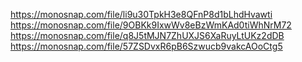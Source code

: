 https://monosnap.com/file/li9u30TpkH3e8QFnP8d1bLhdHvawti
https://monosnap.com/file/9OBKk9IxwWv8eBzWmKAd0tiWhNrM72
https://monosnap.com/file/q8J5tMJN7ZhUXJS6XaRuyLtUKz2dDB
https://monosnap.com/file/57ZSDvxR6pB6Szwucb9vakcAOoCtg5